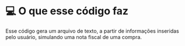 # 💻 O que esse código faz
Esse código gera um arquivo de texto, a partir de informações inseridas pelo usuário, simulando uma nota fiscal de uma compra.
